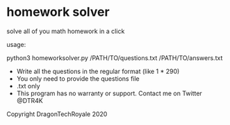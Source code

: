# homework solver
 solve all of you math homework in a click
 
 usage:
 
 python3 homeworksolver.py /PATH/TO/questions.txt /PATH/TO/answers.txt

* Write all the questions in the regular format (like 1 * 290)
* You only need to provide the questions file
* .txt only
* This program has no warranty or support. Contact me on Twitter @DTR4K

Copyright DragonTechRoyale 2020
